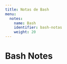 ```yaml
---
title: Notas de Bash
menu:
  notes:
    name: Bash
    identifier: bash-notas
    weight: 20
---
```

# Bash Notes